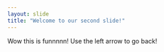 ```yaml
---
layout: slide
title: "Welcome to our second slide!"
---
```

Wow this is funnnnn!
Use the left arrow to go back!
